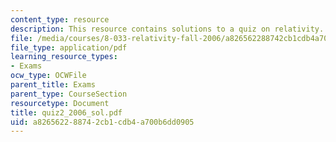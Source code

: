 ```yaml
---
content_type: resource
description: This resource contains solutions to a quiz on relativity.
file: /media/courses/8-033-relativity-fall-2006/a826562288742cb1cdb4a700b6dd0905_quiz2_2006_sol.pdf
file_type: application/pdf
learning_resource_types:
- Exams
ocw_type: OCWFile
parent_title: Exams
parent_type: CourseSection
resourcetype: Document
title: quiz2_2006_sol.pdf
uid: a8265622-8874-2cb1-cdb4-a700b6dd0905
---
```


